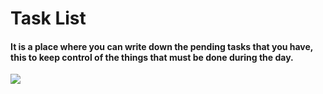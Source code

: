 # Task List
#### It is a place where you can write down the pending tasks that you have, this to keep control of the things that must be done during the day.

<img src="https://portafoliodylangowner.000webhostapp.com/portafolio/images/CRUD-PHP.JPG">
